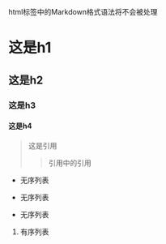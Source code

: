 html标签中的Markdown格式语法将不会被处理
# 这是h1
## 这是h2
### 这是h3
#### 这是h4

> 这是引用
>> 引用中的引用

- 无序列表
* 无序列表
+ 无序列表
1. 有序列表
